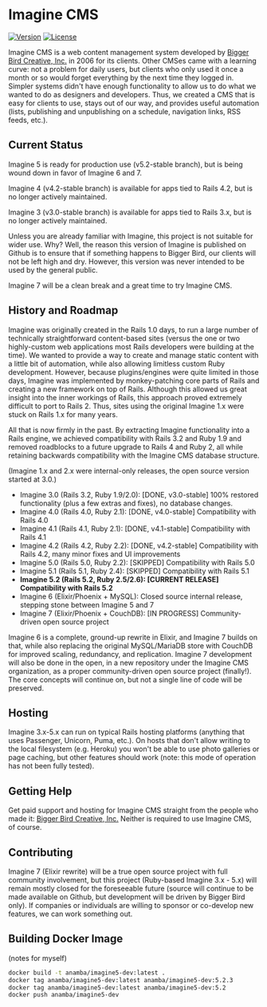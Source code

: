 # Imagine CMS

[![Version](https://img.shields.io/github/tag/anamba/imagine_cms.svg?maxAge=360)](https://github.com/anamba/imagine_cms/releases/latest)
[![License](https://img.shields.io/github/license/anamba/imagine_cms.svg)](https://github.com/anamba/imagine_cms/blob/master/license.txt)


Imagine CMS is a web content management system developed by [Bigger Bird Creative, Inc.](https://biggerbird.com) in 2006 for its clients.
Other CMSes came with a learning curve: not a problem for daily users, but clients who only used it once a month or so would forget everything by the next time they logged in.
Simpler systems didn't have enough functionality to allow us to do what we wanted to do as designers and developers.
Thus, we created a CMS that is easy for clients to use, stays out of our way, and provides useful automation (lists, publishing and unpublishing on a schedule, navigation links, RSS feeds, etc.).

## Current Status

Imagine 5 is ready for production use (v5.2-stable branch), but is being wound down in favor of Imagine 6 and 7.

Imagine 4 (v4.2-stable branch) is available for apps tied to Rails 4.2, but is no longer actively maintained.

Imagine 3 (v3.0-stable branch) is available for apps tied to Rails 3.x, but is no longer actively maintained.

Unless you are already familiar with Imagine, this project is not suitable for wider use. Why? Well, the reason this version of Imagine is published on Github is to ensure that if something happens to Bigger Bird, our clients will not be left high and dry. However, this version was never intended to be used by the general public.

Imagine 7 will be a clean break and a great time to try Imagine CMS.

## History and Roadmap

Imagine was originally created in the Rails 1.0 days, to run a large number of technically straightforward content-based sites (versus the one or two highly-custom web applications most Rails developers were building at the time). We wanted to provide a way to create and manage static content with a little bit of automation, while also allowing limitless custom Ruby development. However, because plugins/engines were quite limited in those days, Imagine was implemented by monkey-patching core parts of Rails and creating a new framework on top of Rails. Although this allowed us great insight into the inner workings of Rails, this approach proved extremely difficult to port to Rails 2. Thus, sites using the original Imagine 1.x were stuck on Rails 1.x for many years.

All that is now firmly in the past. By extracting Imagine functionality into a Rails engine, we achieved compatibility with Rails 3.2 and Ruby 1.9 and removed roadblocks to a future upgrade to Rails 4 and Ruby 2, all while retaining backwards compatibility with the Imagine CMS database structure.

(Imagine 1.x and 2.x were internal-only releases, the open source version started at 3.0.)

* Imagine 3.0 (Rails 3.2, Ruby 1.9/2.0): [DONE, v3.0-stable] 100% restored functionality (plus a few extras and fixes), no database changes.
* Imagine 4.0 (Rails 4.0, Ruby 2.1): [DONE, v4.0-stable] Compatibility with Rails 4.0
* Imagine 4.1 (Rails 4.1, Ruby 2.1): [DONE, v4.1-stable] Compatibility with Rails 4.1
* Imagine 4.2 (Rails 4.2, Ruby 2.2): [DONE, v4.2-stable] Compatibility with Rails 4.2, many minor fixes and UI improvements
* Imagine 5.0 (Rails 5.0, Ruby 2.2): [SKIPPED] Compatibility with Rails 5.0
* Imagine 5.1 (Rails 5.1, Ruby 2.4): [SKIPPED] Compatibility with Rails 5.1
* **Imagine 5.2 (Rails 5.2, Ruby 2.5/2.6): [CURRENT RELEASE] Compatibility with Rails 5.2**
* Imagine 6 (Elixir/Phoenix + MySQL): Closed source internal release, stepping stone between Imagine 5 and 7
* Imagine 7 (Elixir/Phoenix + CouchDB): [IN PROGRESS] Community-driven open source project

Imagine 6 is a complete, ground-up rewrite in Elixir, and Imagine 7 builds on that, while also replacing the original MySQL/MariaDB store with CouchDB for improved scaling, redundancy, and replication. Imagine 7 development will also be done in the open, in a new repository under the Imagine CMS organization, as a proper community-driven open source project (finally!). The core concepts will continue on, but not a single line of code will be preserved.

## Hosting

Imagine 3.x-5.x can run on typical Rails hosting platforms (anything that uses Passenger, Unicorn, Puma, etc.). On hosts that don't allow writing to the local filesystem (e.g. Heroku) you won't be able to use photo galleries or page caching, but other features should work (note: this mode of operation has not been fully tested).

## Getting Help

Get paid support and hosting for Imagine CMS straight from the people who made it: [Bigger Bird Creative, Inc.](https://biggerbird.com) Neither is required to use Imagine CMS, of course.

## Contributing

Imagine 7 (Elixir rewrite) will be a true open source project with full community involvement, but this project (Ruby-based Imagine 3.x - 5.x) will remain mostly closed for the foreseeable future (source will continue to be made available on Github, but development will be driven by Bigger Bird only). If companies or individuals are willing to sponsor or co-develop new features, we can work something out.

## Building Docker Image

(notes for myself)

```bash
docker build -t anamba/imagine5-dev:latest .
docker tag anamba/imagine5-dev:latest anamba/imagine5-dev:5.2.3
docker tag anamba/imagine5-dev:latest anamba/imagine5-dev:5.2
docker push anamba/imagine5-dev
```
